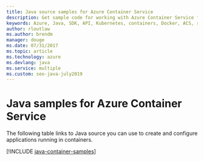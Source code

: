 ```yaml
---
title: Java source samples for Azure Container Service
description: Get sample code for working with Azure Container Service from your Java apps.
keywords: Azure, Java, SDK, API, Kubernetes, containers, Docker, ACS, registry, images
author: rloutlaw
ms.author: brendm
manager: douge
ms.date: 07/31/2017
ms.topic: article
ms.technology: azure
ms.devlang: java
ms.service: multiple
ms.custom: seo-java-july2019
---
```


# Java samples for Azure Container Service

The following table links to Java source you can use to create and configure applications running in containers.

[!INCLUDE [java-container-samples](includes/java-container-samples.md)]
